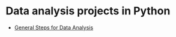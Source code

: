 # Data analysis projects in Python

* [General Steps for Data Analysis](https://github.com/scaceresg/proj-data-analysis/blob/main/data-analysis-steps.ipynb)
